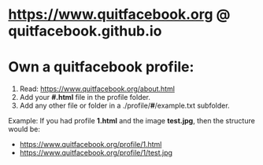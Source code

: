 # https://www.quitfacebook.org @ quitfacebook.github.io
# Own a quitfacebook profile:

1. Read: https://www.quitfacebook.org/about.html
2. Add your **#.html** file in the profile folder.
3. Add any other file or folder in a ./profile/**#**/example.txt subfolder.

Example: If you had profile **1.html** and the image **test.jpg**, then the structure would be:
* https://www.quitfacebook.org/profile/1.html
* https://www.quitfacebook.org/profile/1/test.jpg